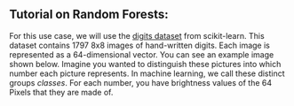 ## Tutorial on Random Forests:
For this use case, we will use the [digits dataset](http://scikit-learn.org/stable/modules/generated/sklearn.datasets.load_digits.html#sklearn.datasets.load_digits) from scikit-learn. This dataset contains 1797 8x8 images of hand-written digits. Each image is represented as a 64-dimensional vector. You can see an example image shown below.
Imagine you wanted to distinguish these pictures into which number each picture represents. In machine learning, we call these distinct groups *classes*. For each number, you have brightness values of the 64 Pixels that they are made of.